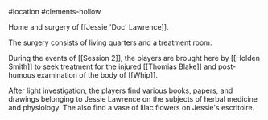 #location #clements-hollow 

Home and surgery of [[Jessie 'Doc' Lawrence]].

The surgery consists of living quarters and a treatment room.

During the events of [[Session 2]], the players are brought here by [[Holden Smith]] to seek treatment for the injured [[Thomias Blake]] and post-humous examination of the body of [[Whip]].

After light investigation, the players find various books, papers, and drawings belonging to Jessie Lawrence on the subjects of herbal medicine and physiology. The also find a vase of lilac flowers on Jessie's escritoire.